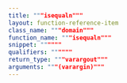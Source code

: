 ```yaml
---
title: """isequaln"""
layout: function-reference-item
class_name: """domain"""
function_name: """isequaln"""
snippet: """"""
qualifiers: """"""
return_type: """varargout"""
arguments: """(varargin)"""
---
```


